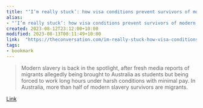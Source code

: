 ```yaml
---
title: "‘I’m really stuck’: how visa conditions prevent survivors of modern slavery from getting help"
alias:
- "‘I’m really stuck’: how visa conditions prevent survivors of modern slavery from getting help"
created: 2023-08-12T23:12:00+10:00
modified: 2023-08-13T00:11:49+10:00
link:  "https://theconversation.com/im-really-stuck-how-visa-conditions-prevent-survivors-of-modern-slavery-from-getting-help-209139"
tags:
- bookmark
---
```


> Modern slavery is back in the spotlight, after fresh media reports of migrants allegedly being brought to Australia as students but being forced to work long hours under harsh conditions with minimal pay. In Australia, more than half of modern slavery survivors are migrants.

[Link](https://theconversation.com/im-really-stuck-how-visa-conditions-prevent-survivors-of-modern-slavery-from-getting-help-209139)

